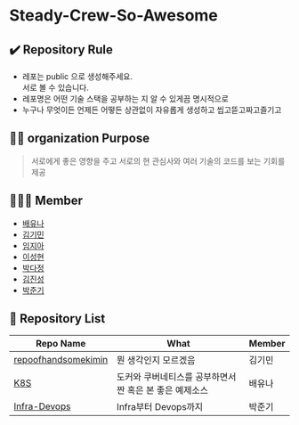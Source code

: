 # Steady-Crew-So-Awesome

## ✔️ Repository Rule  
- 레포는 public 으로 생성해주세요.    
   서로 볼 수 있습니다.   
- 레포명은 어떤 기술 스택을 공부하는 지 알 수 있게끔 명시적으로
- 누구나 무엇이든 언제든 어떻든 상관없이 자유롭게 생성하고 씹고뜯고짜고즐기고 

## 🏳️‍🌈 organization Purpose   
> 서로에게 좋은 영향을 주고 서로의 현 관심사와 여러 기술의 코드를 보는 기회를 제공

## 🧑‍🤝‍🧑 Member
- [배유나](https://github.com/baeyuna97)
- [김기민](https://github.com/handsomekimin)
- [임지아](https://github.com/gajigajia)
- [이성현](https://github.com/maxlee9185)
- [박다정](https://github.com/judysummer)
- [김진성](https://github.com/kimjs2513)
- [박준기](https://github.com/orgs/Steady-Crew-So-Awesome/people/JKPark7764)

## 📂 Repository List 
| Repo Name | What | Member |
|---|---|---| 
| [repoofhandsomekimin](https://github.com/Steady-Crew-So-Awesome/repoofhandsomekimin) | 뭔 생각인지 모르겠음 | 김기민 |
| [K8S](https://github.com/Steady-Crew-So-Awesome/K8S) | 도커와 쿠버네티스를 공부하면서 짠 혹은 본 좋은 예제소스 | 배유나 |
| [Infra-Devops](https://github.com/Steady-Crew-So-Awesome/Infra-Devops) | Infra부터 Devops까지 | 박준기 |
